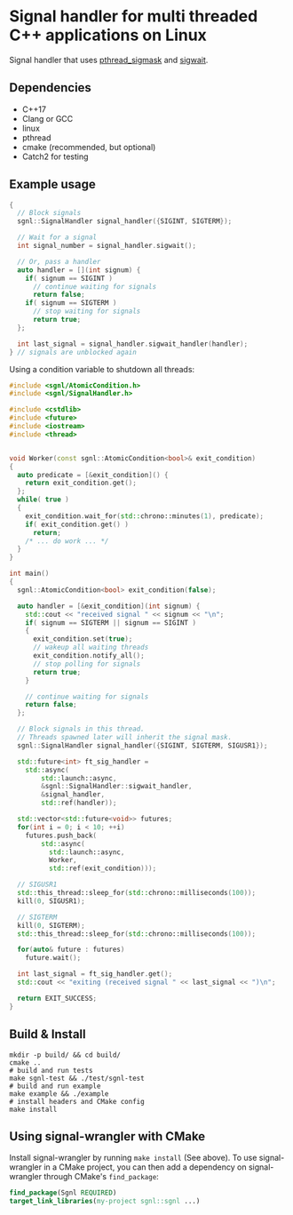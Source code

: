 Signal handler for multi threaded C++ applications on Linux
===========================================================

Signal handler that uses [pthread_sigmask](http://man7.org/linux/man-pages/man3/pthread_sigmask.3.html) and [sigwait](http://man7.org/linux/man-pages/man3/sigwait.3.html).


## Dependencies

* C++17
* Clang or GCC
* linux
* pthread
* cmake (recommended, but optional)
* Catch2 for testing


## Example usage

```C++
{
  // Block signals
  sgnl::SignalHandler signal_handler({SIGINT, SIGTERM});

  // Wait for a signal
  int signal_number = signal_handler.sigwait();

  // Or, pass a handler
  auto handler = [](int signum) {
    if( signum == SIGINT )
      // continue waiting for signals
      return false;
    if( signum == SIGTERM )
      // stop waiting for signals
      return true;
  };

  int last_signal = signal_handler.sigwait_handler(handler);
} // signals are unblocked again
```

Using a condition variable to shutdown all threads:

```C++
#include <sgnl/AtomicCondition.h>
#include <sgnl/SignalHandler.h>

#include <cstdlib>
#include <future>
#include <iostream>
#include <thread>


void Worker(const sgnl::AtomicCondition<bool>& exit_condition)
{
  auto predicate = [&exit_condition]() {
    return exit_condition.get();
  };
  while( true )
  {
    exit_condition.wait_for(std::chrono::minutes(1), predicate);
    if( exit_condition.get() )
      return;
    /* ... do work ... */
  }
}

int main()
{
  sgnl::AtomicCondition<bool> exit_condition(false);

  auto handler = [&exit_condition](int signum) {
    std::cout << "received signal " << signum << "\n";
    if( signum == SIGTERM || signum == SIGINT )
    {
      exit_condition.set(true);
      // wakeup all waiting threads
      exit_condition.notify_all();
      // stop polling for signals
      return true;
    }

    // continue waiting for signals
    return false;
  };

  // Block signals in this thread.
  // Threads spawned later will inherit the signal mask.
  sgnl::SignalHandler signal_handler({SIGINT, SIGTERM, SIGUSR1});

  std::future<int> ft_sig_handler =
    std::async(
        std::launch::async,
        &sgnl::SignalHandler::sigwait_handler,
        &signal_handler,
        std::ref(handler));

  std::vector<std::future<void>> futures;
  for(int i = 0; i < 10; ++i)
    futures.push_back(
        std::async(
          std::launch::async,
          Worker,
          std::ref(exit_condition)));

  // SIGUSR1
  std::this_thread::sleep_for(std::chrono::milliseconds(100));
  kill(0, SIGUSR1);

  // SIGTERM
  kill(0, SIGTERM);
  std::this_thread::sleep_for(std::chrono::milliseconds(100));

  for(auto& future : futures)
    future.wait();

  int last_signal = ft_sig_handler.get();
  std::cout << "exiting (received signal " << last_signal << ")\n";

  return EXIT_SUCCESS;
}
```


## Build & Install

```SH
mkdir -p build/ && cd build/
cmake ..
# build and run tests
make sgnl-test && ./test/sgnl-test
# build and run example
make example && ./example
# install headers and CMake config
make install
```

## Using signal-wrangler with CMake

Install signal-wrangler by running `make install` (See above).
To use signal-wrangler in a CMake project, you can then add a dependency on signal-wrangler through CMake's `find_package`:

```CMAKE
find_package(Sgnl REQUIRED)
target_link_libraries(my-project sgnl::sgnl ...)
```
